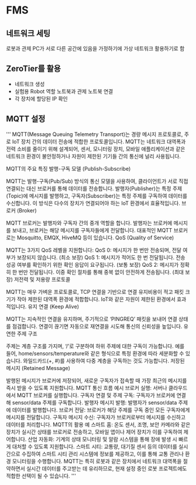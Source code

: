 # FMS

## 네트워크 세팅
로봇과 관제 PC가 서로 다른 공간에 있음을 가정하기에 가상 네트워크 활용하기로 함

## ZeroTier를 활용
 - 네트워크 생성
 - 실험용 Robot 역할 노트북과 관제 노트북 연결
 - 각 장치에 할당된 IP 확인

## MQTT 설정
'''
MQTT(Message Queuing Telemetry Transport)는 경량 메시지 프로토콜로, 주로 IoT 장치 간의 데이터 전송에 적합한 프로토콜입니다. MQTT는 네트워크 대역폭과 전력 소비를 줄이기 위해 설계되어, 센서, 모니터링 장치, 모바일 애플리케이션과 같은 네트워크 환경이 불안정하거나 자원이 제한된 기기들 간의 통신에 널리 사용됩니다.

MQTT의 주요 특징
발행-구독 모델 (Publish-Subscribe)

MQTT는 발행-구독(Pub/Sub) 방식의 통신 모델을 사용하여, 클라이언트가 서로 직접 연결되는 대신 브로커를 통해 데이터를 전송합니다. 발행자(Publisher)는 특정 주제(Topic)에 메시지를 발행하고, 구독자(Subscriber)는 특정 주제를 구독하여 데이터를 수신합니다. 이 방식은 다수의 장치가 연결되어야 하는 IoT 환경에서 효율적입니다.
브로커 (Broker)

MQTT 브로커는 발행자와 구독자 간의 중개 역할을 합니다. 발행자는 브로커에 메시지를 보내고, 브로커는 해당 메시지를 구독자들에게 전달합니다. 대표적인 MQTT 브로커로는 Mosquitto, EMQX, HiveMQ 등이 있습니다.
QoS (Quality of Service)

MQTT는 3가지 QoS 레벨을 지원합니다:
QoS 0: 메시지가 한 번만 전송되며, 전달 여부가 보장되지 않습니다. (최소 보장)
QoS 1: 메시지가 적어도 한 번 전달됩니다. 전송 성공 여부를 확인하기 위한 확인 응답이 요구됩니다. (보통 보장)
QoS 2: 메시지가 정확히 한 번만 전달됩니다. 이중 확인 절차를 통해 중복 없이 안전하게 전송됩니다. (최대 보장)
저전력 및 저용량 프로토콜

MQTT는 매우 가벼운 프로토콜로, TCP 연결을 기반으로 연결 유지비용이 적고 패킷 크기가 작아 제한된 대역폭 환경에 적합합니다. IoT와 같은 자원이 제한된 환경에서 효과적입니다.
유지 연결 (Keep Alive)

MQTT는 지속적인 연결을 유지하며, 주기적으로 ‘PINGREQ’ 패킷을 보내어 연결 상태를 점검합니다. 연결이 끊기면 자동으로 재연결을 시도해 통신의 신뢰성을 높입니다.
유연한 주제 구조

주제는 계층 구조를 가지며, ‘/’로 구분하여 하위 주제에 대한 구독이 가능합니다. 예를 들어, home/sensors/temperature와 같은 형식으로 특정 환경에 따라 세분화할 수 있습니다. 와일드카드(+, #)를 사용하여 다중 계층을 구독하는 것도 가능합니다.
저장된 메시지 (Retained Message)

발행된 메시지가 브로커에 저장되어, 새로운 구독자가 접속할 때 가장 최근의 메시지를 즉시 받을 수 있도록 지원합니다.
MQTT 통신 흐름 예시
브로커 실행: 서버나 클라우드에서 MQTT 브로커를 실행합니다.
구독자 연결 및 주제 구독: 구독자가 브로커에 연결해 sensor/data 주제를 구독합니다.
발행자 메시지 발행: 발행자가 sensor/data 주제에 데이터를 발행합니다.
브로커 전달: 브로커가 해당 주제를 구독 중인 모든 구독자에게 메시지를 전달합니다.
구독자 메시지 수신: 구독자가 브로커로부터 메시지를 수신하고 데이터를 처리합니다.
MQTT의 활용 예
스마트 홈: 온도 센서, 조명, 보안 카메라와 같은 장치가 실시간 상태를 브로커로 전송하고, 모바일 앱이나 제어 장치가 이를 구독하여 제어합니다.
산업 자동화: 기계의 상태 모니터링 및 알람 시스템을 통해 장애 발생 시 빠르게 대처할 수 있도록 지원합니다.
스마트 시티: 교통량, 대기질 센서 등의 데이터를 실시간으로 수집하여 스마트 시티 관리 시스템에 정보를 제공하고, 이를 통해 교통 관리나 환경 모니터링을 수행합니다.
MQTT는 특히 로봇과 같은 장치에서 네트워크 대역폭을 절약하면서 실시간 데이터를 주고받는 데 유리하므로, 현재 설정 중인 로봇 프로젝트에도 적합한 선택이 될 수 있습니다.
'''
